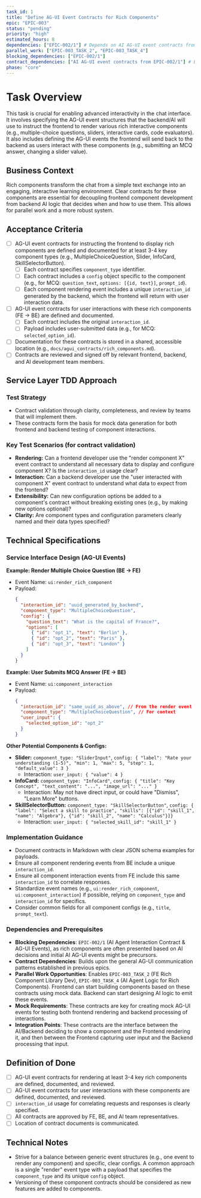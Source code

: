 ```yaml
---
task_id: 1
title: "Define AG-UI Event Contracts for Rich Components"
epic: "EPIC-003"
status: "pending"
priority: "high"
estimated_hours: 8
dependencies: ["EPIC-002/1"] # Depends on AI AG-UI event contracts from EPIC-002
parallel_work: ["EPIC-003_TASK_2", "EPIC-003_TASK_4"]
blocking_dependencies: ["EPIC-002/1"]
contract_dependencies: ["AI AG-UI event contracts from EPIC-002/1"] # Builds upon these
phase: "core"
---
```


# Task Overview
This task is crucial for enabling advanced interactivity in the chat interface. It involves specifying the AG-UI event structures that the backend/AI will use to instruct the frontend to render various rich interactive components (e.g., multiple-choice questions, sliders, interactive cards, code evaluators). It also includes defining the AG-UI events the frontend will send back to the backend as users interact with these components (e.g., submitting an MCQ answer, changing a slider value).

## Business Context
Rich components transform the chat from a simple text exchange into an engaging, interactive learning environment. Clear contracts for these components are essential for decoupling frontend component development from backend AI logic that decides when and how to use them. This allows for parallel work and a more robust system.

## Acceptance Criteria
- [ ] AG-UI event contracts for instructing the frontend to display rich components are defined and documented for at least 3-4 key component types (e.g., MultipleChoiceQuestion, Slider, InfoCard, SkillSelectorButton).
  - [ ] Each contract specifies `component_type` identifier.
  - [ ] Each contract includes a `config` object specific to the component (e.g., for MCQ: `question_text`, `options: [{id, text}]`, `prompt_id`).
  - [ ] Each component rendering event includes a unique `interaction_id` generated by the backend, which the frontend will return with user interaction data.
- [ ] AG-UI event contracts for user interactions with these rich components (FE -> BE) are defined and documented.
  - [ ] Each contract includes the original `interaction_id`.
  - [ ] Payload includes user-submitted data (e.g., for MCQ: `selected_option_id`).
- [ ] Documentation for these contracts is stored in a shared, accessible location (e.g., `docs/agui_contracts/rich_components.md`).
- [ ] Contracts are reviewed and signed off by relevant frontend, backend, and AI development team members.

## Service Layer TDD Approach
### Test Strategy
- Contract validation through clarity, completeness, and review by teams that will implement them.
- These contracts form the basis for mock data generation for both frontend and backend testing of component interactions.

### Key Test Scenarios (for contract validation)
- **Rendering:** Can a frontend developer use the "render component X" event contract to understand all necessary data to display and configure component X? Is the `interaction_id` usage clear?
- **Interaction:** Can a backend developer use the "user interacted with component X" event contract to understand what data to expect from the frontend?
- **Extensibility:** Can new configuration options be added to a component's contract without breaking existing ones (e.g., by making new options optional)?
- **Clarity:** Are component types and configuration parameters clearly named and their data types specified?

## Technical Specifications
### Service Interface Design (AG-UI Events)

**Example: Render Multiple Choice Question (BE -> FE)**
- Event Name: `ui:render_rich_component`
- Payload:
  ```json
  {
    "interaction_id": "uuid_generated_by_backend",
    "component_type": "MultipleChoiceQuestion",
    "config": {
      "question_text": "What is the capital of France?",
      "options": [
        { "id": "opt_1", "text": "Berlin" },
        { "id": "opt_2", "text": "Paris" },
        { "id": "opt_3", "text": "London" }
      ]
    }
  }
  ```

**Example: User Submits MCQ Answer (FE -> BE)**
- Event Name: `ui:component_interaction`
- Payload:
  ```json
  {
    "interaction_id": "same_uuid_as_above", // From the render event
    "component_type": "MultipleChoiceQuestion", // For context
    "user_input": {
      "selected_option_id": "opt_2"
    }
  }
  ```

**Other Potential Components & Configs:**
- **Slider:** `component_type: "SliderInput"`, `config: { "label": "Rate your understanding (1-5)", "min": 1, "max": 5, "step": 1, "default_value": 3 }`
  - Interaction: `user_input: { "value": 4 }`
- **InfoCard:** `component_type: "InfoCard"`, `config: { "title": "Key Concept", "text_content": "...", "image_url": "..." }`
  - Interaction: May not have direct input, or could have "Dismiss", "Learn More" buttons.
- **SkillSelectorButton:** `component_type: "SkillSelectorButton"`, `config: { "label": "Select a skill to practice", "skills": [{"id": "skill_1", "name": "Algebra"}, {"id": "skill_2", "name": "Calculus"}]}`
  - Interaction: `user_input: { "selected_skill_id": "skill_1" }`

### Implementation Guidance
- Document contracts in Markdown with clear JSON schema examples for payloads.
- Ensure all component rendering events from BE include a unique `interaction_id`.
- Ensure all component interaction events from FE include this same `interaction_id` to correlate responses.
- Standardize event names (e.g., `ui:render_rich_component`, `ui:component_interaction`) if possible, relying on `component_type` and `interaction_id` for specifics.
- Consider common fields for all component configs (e.g., `title`, `prompt_text`).

### Dependencies and Prerequisites
- **Blocking Dependencies**: `EPIC-002/1` (AI Agent Interaction Contract & AG-UI Events), as rich components are often presented based on AI decisions and initial AI AG-UI events might be precursors.
- **Contract Dependencies**: Builds upon the general AG-UI communication patterns established in previous epics.
- **Parallel Work Opportunities**: Enables `EPIC-003_TASK_2` (FE Rich Component Library Dev), `EPIC-003_TASK_4` (AI Agent Logic for Rich Components). Frontend can start building components based on these contracts using mock data. Backend can start designing AI logic to emit these events.
- **Mock Requirements**: These contracts are key for creating mock AG-UI events for testing both frontend rendering and backend processing of interactions.
- **Integration Points**: These contracts are the interface between the AI/Backend deciding to show a component and the Frontend rendering it, and then between the Frontend capturing user input and the Backend processing that input.

## Definition of Done
- [ ] AG-UI event contracts for rendering at least 3-4 key rich components are defined, documented, and reviewed.
- [ ] AG-UI event contracts for user interactions with these components are defined, documented, and reviewed.
- [ ] `interaction_id` usage for correlating requests and responses is clearly specified.
- [ ] All contracts are approved by FE, BE, and AI team representatives.
- [ ] Location of contract documents is communicated.

## Technical Notes
- Strive for a balance between generic event structures (e.g., one event to render any component) and specific, clear configs. A common approach is a single "render" event type with a payload that specifies the `component_type` and its unique `config` object.
- Versioning of these component contracts should be considered as new features are added to components.
